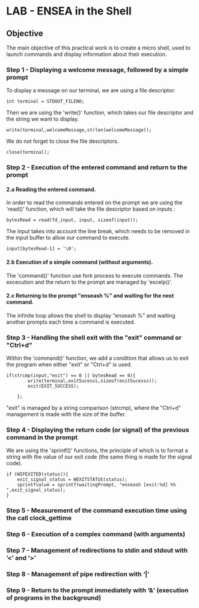 # LAB - ENSEA in the Shell

## Objective

The main objective of this practical work is to create a micro shell, used to launch commands and display information about their execution.

### Step 1 - Displaying a welcome message, followed by a simple prompt

To display a message on our terminal, we are using a file descriptor:
```
int terminal = STDOUT_FILENO;
```
Then we are using the 'write()' function, which takes our file descriptor and the string we want to display.
```
write(terminal,welcomeMessage,strlen(welcomeMessage));
```
We do not forget to close the file descriptors.
```
close(terminal);
```

### Step 2 - Execution of the entered command and return to the prompt

#### 2.a Reading the entered command.
In order to read the commands entered on the prompt we are using the 'read()' function, which will take the file descriptor based on inputs :
```
bytesRead = read(fd_input, input, sizeof(input));
```
The input takes into account the line break, which needs to be removed in the input buffer to allow our command to execute.
```
input[bytesRead-1] = '\0';
```

#### 2.b Execution of a simple command (without arguments).

The 'command()' function use fork process to execute commands. The excecution and the return to the prompt are managed by 'excelp()'.


#### 2.c Returning to the prompt "enseash %" and waiting for the next command.
The infinite loop allows the shell to display "enseash %" and waiting another prompts each time a command is executed.

### Step 3 - Handling the shell exit with the "exit" command or "Ctrl+d"
Within the 'command()' function, we add a condition that allows us to exit the program when either "exit" or "Ctrl+d" is used.
```
if(strcmp(input,"exit") == 0 || bytesRead == 0){   
        write(terminal,exitSucesss,sizeof(exitSucesss));
        exit(EXIT_SUCCESS);

    };
```
"exit" is managed by a string comparison (strcmp), where the "Ctrl+d" management is made with the size of the buffer.

### Step 4 - Displaying the return code (or signal) of the previous command in the prompt
We are using the 'sprintf()' functions, the principle of which is to format a string with the value of our exit code (the same thing is made for the signal code).
```
if (WIFEXITED(status)){
    exit_signal_status = WEXITSTATUS(status);
    sprintfvalue = sprintf(waitingPrompt, "enseash [exit:%d] %% ",exit_signal_status);
}
```
### Step 5 - Measurement of the command execution time using the call clock_gettime

### Step 6 - Execution of a complex command (with arguments)

### Step 7 - Management of redirections to stdin and stdout with ’<’ and ’>’ 

### Step 8 - Management of pipe redirection with ‘|’

### Step 9 - Return to the prompt immediately with ‘&’ (execution of programs in the background)